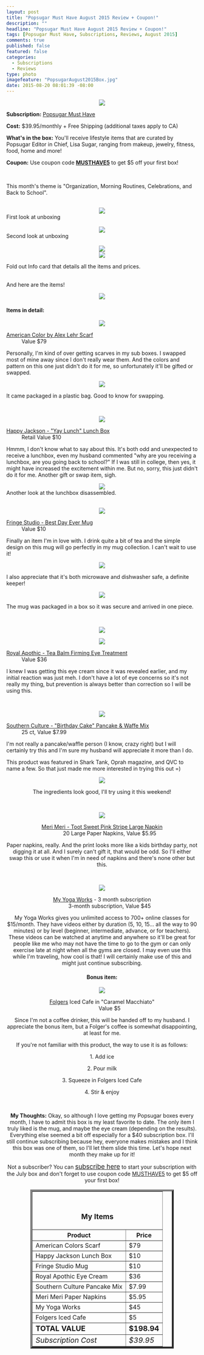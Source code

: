 ```yaml
---
layout: post
title: "Popsugar Must Have August 2015 Review + Coupon!"
description: ""
headline: "Popsugar Must Have August 2015 Review + Coupon!"
tags: [Popsugar Must Have, Subscriptions, Reviews, August 2015]
comments: true
published: false
featured: false
categories: 
  - Subscriptions
  - Reviews
type: photo
imagefeature: "PopsugarAugust2015Box.jpg"
date: 2015-08-20 08:01:39 -08:00
---
```


<center><img src='/images/PopsugarAugust2015Box2.jpg'></center>
<p><b>Subscription:</b> <a href="http://popsugar-must-have.evyy.net/c/164125/137737/2706" target="_blank">Popsugar Must Have</a></p>
<p><b>Cost:</b> $39.95/monthly + Free Shipping (additional taxes apply to CA)</p>
<p><b>What's in the box:</b> You'll receive lifestyle items that are curated by Popsugar Editor in Chief, Lisa Sugar, ranging from makeup, jewelry, fitness, food, home and more!</p>
<p><b>Coupon:</b> Use coupon code <a href="http://popsugar-must-have.evyy.net/c/164125/137737/2706" target="_blank"><b>MUSTHAVE5</b></a> to get $5 off your first box!</p>
<br>

<p>This month's theme is "Organization, Morning Routines, Celebrations, and Back to School".</p>
<br>

<center><img src='/images/PopsugarAugust2015OpenBox.jpg'></center>
<figcaption>First look at unboxing</figcaption>
<br>

<center><img src='/images/PopsugarAugust2015OpenBox2.jpg'></center>
<figcaption>Second look at unboxing</figcaption>
<br>

<center><img src='/images/PopsugarAugust2015Info.jpg'></center>
<center><img src='/images/PopsugarAugust2015Info2.jpg'></center>
<p>Fold out Info card that details all the items and prices.</p>
<br>

<DT>And here are the items!</DT>
<p><center><img src='/images/PopsugarAugust2015Items2.jpg'></center></p>

<H4>Items in detail:</H4>

<p><center><img src='/images/PopsugarAugust2015Scarf.jpg'></center></p>

<DL>
<DT><a href="http://americancolorsclothing.com/shop/scarves/the-scarf-blueclay.html" target="_blank">American Color by Alex Lehr Scarf</a></DT>
<DD>Value $79</DD>
</DL>

<p>Personally, I'm kind of over getting scarves in my sub boxes. I swapped most of mine away since I don't really wear them. And the colors and pattern on this one just didn't do it for me, so unfortunately it'll be gifted or swapped.</p>

<center><img src='/images/PopsugarAugust2015Scarf2.jpg'></center>

<p>It came packaged in a plastic bag. Good to know for swapping.</p>
<br>

<p><center><img src='/images/PopsugarAugust2015Lunchbox.jpg'></center></p>

<DL>
<DT><a href="http://www.burkedecor.com/products/yay-lunch-lunch-box-design-by-wild-wolf" target="_blank">Happy Jackson - "Yay Lunch" Lunch Box</a></DT>
<DD>Retail Value $10</DD>
</DL>

<p>Hmmm, I don't know what to say about this. It's both odd and unexpected to receive a lunchbox, even my husband commented "why are you receiving a lunchbox, are you going back to school?" If I was still in college, then yes, it might have increased the excitement within me. But no, sorry, this just didn't do it for me. Another gift or swap item, sigh.</p>

<center><img src='/images/PopsugarAugust2015Lunchbox2.jpg'></center>
<figcaption>Another look at the lunchbox disassembled.</figcaption>

<br>

<p><center><img src='/images/PopsugarAugust2015Mug.jpg'></center></p>

<DL>
<DT><a href="http://shop.nordstrom.com/s/fringe-studio-best-day-ever-mug/4086813?origin=category-personalizedsort&contextualcategoryid=0&fashionColor=&resultback=875" target="_blank">Fringe Studio - Best Day Ever Mug</a></DT>
<DD>Value $10</DD>
</DL>

<p>Finally an item I'm in love with. I drink quite a bit of tea and the simple design on this mug will go perfectly in my mug collection. I can't wait to use it!</p>

<center><img src='/images/PopsugarAugust2015Mug2.jpg'></center>
<p>I also appreciate that it's both microwave and dishwasher safe, a definite keeper!</p>

<center><img src='/images/PopsugarAugust2015Mug3.jpg'></center>
<p>The mug was packaged in a box so it was secure and arrived in one piece.</p>
<br>

<p><center><img src='/images/PopsugarAugust2015EyeCream.jpg'></center></p>
<center><img src='/images/PopsugarAugust2015EyeCream2.jpg'></center>
<DL>
<DT><a href="http://www.royalapothic.com/products/tea-balm-firming-eye-treatment" target="_blank">Royal Apothic - Tea Balm Firming Eye Treatment</a></DT>
<DD>Value $36</DD>
</DL>

<p>I knew I was getting this eye cream since it was revealed earlier, and my initial reaction was just meh. I don't have a lot of eye concerns so it's not really my thing, but prevention is always better than correction so I will be using this.</p>
<br>

<p><center><img src='/images/PopsugarAugust2015PancakeMix.jpg'></center></p>

<DL>
<DT><a href="http://southernculturefoods.com/collections/pancake-waffle-mix/products/birthday-cake-pancake-and-waffle-mix-1" target="_blank">Southern Culture - "Birthday Cake" Pancake & Waffe Mix</a></DT>
<DD>25 ct, Value $7.99</DD>
</DL>

<p>I'm not really a pancake/waffle person (I know, crazy right) but I will certainly try this and I'm sure my husband will appreciate it more than I do.</p>

<p>This product was featured in Shark Tank, Oprah magazine, and QVC to name a few. So that just made me more interested in trying this out =)</p>

<center><img src='/images/PopsugarAugust2015PancakeMix2.jpg'>
<p>The ingredients look good, I'll try using it this weekend!</p>
<br>

<p><center><img src='/images/PopsugarAugust2015Napkins.jpg'></center></p>

<DL>
<DT><a href="http://www.shopmerimeri.com/tootsweetpinkstripelargenapkin.aspx" target="_blank">Meri Meri - Toot Sweet Pink Stripe Large Napkin</i></a></DT>
<DD>20 Large Paper Napkins, Value $5.95</DD>
</DL>

<p>Paper napkins, really. And the print looks more like a kids birthday party, not digging it at all. And I surely can't gift it, that would be odd. So I'll either swap this or use it when I'm in need of napkins and there's none other but this.</p>
<br>

<p><center><img src='/images/PopsugarAugust2015Yoga.jpg'></center></p>

<DL>
<DT><a href="https://www.myyogaworks.com" target="_blank">My Yoga Works</a> - 3 month subscription</DT>
<DD>3-month subscription, Value $45</DD>
</DL>

<p>My Yoga Works gives you unlimited access to 700+ online classes for $15/month. They have videos either by duration (5, 10, 15... all the way to 90 minutes) or by level (beginner, intermediate, advance, or for teachers). These videos can be watched at anytime and anywhere so it'll be great for people like me who may not have the time to go to the gym or can only exercise late at night when all the gyms are closed. I may even use this while I'm traveling, how cool is that! I will certainly make use of this and might just continue subscribing.</p>

<H4><i class="icon-gift"></i> Bonus item:</H4>

<p><center><img src='/images/PopsugarAugust2015Coffee.jpg'></center></p>

<DL>
<DT><a href="http://www.folgerscoffee.com" target="_blank">Folgers</a> Iced Cafe in "Caramel Macchiato"</DT>
<DD>Value $5</DD>
</DL>

<p>Since I'm not a coffee drinker, this will be handed off to my husband. I appreciate the bonus item, but a Folger's coffee is somewhat disappointing, at least for me.</p>

<p>If you're not familiar with this product, the way to use it is as follows:</p>
<p>1. Add ice</p>
<p>2. Pour milk</p>
<p>3. Squeeze in Folgers Iced Cafe</p>
<p>4. Stir & enjoy</p>
<br>

<p><i class="icon-exclamation-sign"></i><b> My Thoughts:</b> Okay, so although I love getting my Popsugar boxes every month, I have to admit this box is my least favorite to date. The only item I truly liked is the mug, and maybe the eye cream (depending on the results). Everything else seemed a bit off especially for a $40 subscription box. I'll still continue subscribing because hey, everyone makes mistakes and I think this box was one of them, so I'll let them slide this time. Let's hope next month they make up for it!</p>

<p>Not a subscriber? You can <a href="http://popsugar-must-have.evyy.net/c/164125/137737/2706" target="_blank"><big>subscribe here</big></a> to start your subscription with the July box and don't forget to use coupon code <a href="http://popsugar-must-have.evyy.net/c/164125/137737/2706" target="_blank">MUSTHAVE5</a> to get $5 off your first box!</p>

<TABLE  BORDER="5" style="width:75%">
   <TR>
      <TH COLSPAN="2">
         <H3><BR><center>My Items</center></H3>
      </TH>
   </TR>
      <TH>Product</TH>
      <TH>Price</TH>
  <TR>
      <TD>American Colors Scarf</TD>
      <TD>$79</TD>
   </TR>
   <TR>
      <TD>Happy Jackson Lunch Box</TD>
      <TD>$10</TD>
   </TR>
    <TR>
      <TD>Fringe Studio Mug</TD>
      <TD>$10</TD>
   </TR>
    <TR>
      <TD>Royal Apothic Eye Cream</TD>
      <TD>$36</TD>
   </TR>
    <TR>
      <TD>Southern Culture Pancake Mix</TD>
      <TD>$7.99</TD>
   </TR>
   <TR>
      <TD>Meri Meri Paper Napkins</TD>
      <TD>$5.95</TD>
   </TR>
   <TR>
      <TD>My Yoga Works</TD>
      <TD>$45</TD>
   </TR>
   <TR>
      <TD>Folgers Iced Cafe</TD>
      <TD>$5</TD>
   </TR>
   <TR>
      <TD><b><big>TOTAL VALUE</big></b></TD>
      <TD><b><big>$198.94</big></b></TD>
   </TR>
   <TR>
      <TD><i><big>Subscription Cost</big></i></TD>
      <TD><i><big>$39.95</big></i></TD>
   </TR>
</TABLE>
